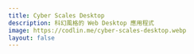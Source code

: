 ```yaml
---
title: Cyber Scales Desktop
description: 科幻風格的 Web Desktop 應用程式
image: https://codlin.me/cyber-scales-desktop.webp
layout: false
---
```


<script setup>
import { useMounted } from '@vueuse/core'
import CyberScalesDesktop from './cyber-scales-desktop.vue'

const isMounted = useMounted()
</script>

<cyber-scales-desktop v-if="isMounted" />
